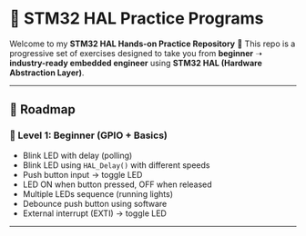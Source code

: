 # 🚀 STM32 HAL Practice Programs

Welcome to my **STM32 HAL Hands-on Practice Repository** 🎉
This repo is a progressive set of exercises designed to take you from **beginner** ➝ **industry-ready embedded engineer** using **STM32 HAL (Hardware Abstraction Layer)**.

---

## 📌 Roadmap

### 🔹 Level 1: Beginner (GPIO + Basics)

* Blink LED with delay (polling)
* Blink LED using `HAL_Delay()` with different speeds
* Push button input → toggle LED
* LED ON when button pressed, OFF when released
* Multiple LEDs sequence (running lights)
* Debounce push button using software
* External interrupt (EXTI) → toggle LED

---


